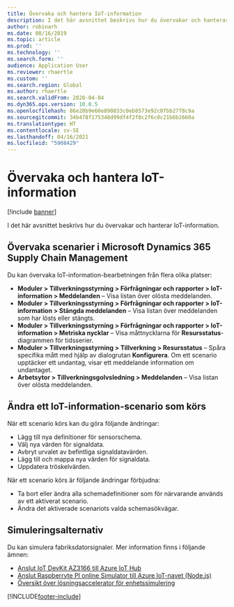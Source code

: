```yaml
---
title: Övervaka och hantera IoT-information
description: I det här avsnittet beskrivs hur du övervakar och hanterar IoT-information.
author: robinarh
ms.date: 08/16/2019
ms.topic: article
ms.prod: ''
ms.technology: ''
ms.search.form: ''
audience: Application User
ms.reviewer: rhaertle
ms.custom: ''
ms.search.region: Global
ms.author: rhaertle
ms.search.validFrom: 2020-04-04
ms.dyn365.ops.version: 10.0.5
ms.openlocfilehash: 86e20b9e60e890833c0eb8573e92c0fbb27f8c9a
ms.sourcegitcommit: 34b478f175348d99df4f2f0c2f6c0c21b6b2660a
ms.translationtype: HT
ms.contentlocale: sv-SE
ms.lasthandoff: 04/16/2021
ms.locfileid: "5908429"
---
```

# <a name="monitor-and-manage-iot-intelligence"></a>Övervaka och hantera IoT-information

[!include [banner](../../includes/banner.md)]

I det här avsnittet beskrivs hur du övervakar och hanterar IoT-information.

## <a name="monitor-scenarios-in-microsoft-dynamics-365-supply-chain-management"></a><a id="monitor-scenarios"></a>Övervaka scenarier i Microsoft Dynamics 365 Supply Chain Management

Du kan övervaka IoT-information-bearbetningen från flera olika platser:

+ **Moduler \> Tillverkningsstyrning \> Förfrågningar och rapporter \> IoT-information \> Meddelanden** – Visa listan över olösta meddelanden.
+ **Moduler \> Tillverkningsstyrning \> Förfrågningar och rapporter \> IoT-information \> Stängda meddelanden** – Visa listan över meddelanden som har lösts eller stängts.
+ **Moduler \> Tillverkningsstyrning \> Förfrågningar och rapporter \> IoT-information \> Metriska nycklar** – Visa måttnycklarna för **Resursstatus**-diagrammen för tidsserier.
+ **Moduler \> Tillverkningsstyrning \> Tillverkning \> Resursstatus** – Spåra specifika mått med hjälp av dialogrutan **Konfigurera**. Om ett scenario upptäcker ett undantag, visar ett meddelande information om undantaget.
+ **Arbetsytor \> Tillverkningsgolvsledning \> Meddelanden** – Visa listan över olösta meddelanden.

## <a name="modify-a-running-iot-intelligence-scenario"></a>Ändra ett IoT-information-scenario som körs

När ett scenario körs kan du göra följande ändringar:

+ Lägg till nya definitioner för sensorschema.
+ Välj nya värden för signaldata.
+ Avbryt urvalet av befintliga signaldatavärden.
+ Lägg till och mappa nya värden för signaldata.
+ Uppdatera tröskelvärden.

När ett scenario körs är följande ändringar förbjudna:

+ Ta bort eller ändra alla schemadefinitioner som för närvarande används av ett aktiverat scenario.
+ Ändra det aktiverade scenariots valda schemasökvägar.

## <a name="simulation-options"></a>Simuleringsalternativ

Du kan simulera fabriksdatorsignaler. Mer information finns i följande ämnen:

+ [Anslut IoT DevKit AZ3166 till Azure IoT Hub](/azure/iot-hub/iot-hub-arduino-iot-devkit-az3166-get-started)
+ [Anslut Raspberryte PI online Simulator till Azure IoT-navet (Node.js)](/azure/iot-hub/iot-hub-raspberry-pi-web-simulator-get-started)
+ [Översikt över lösningsaccelerator för enhetssimulering](/azure/iot-accelerators/iot-accelerators-device-simulation-overview)


[!INCLUDE[footer-include](../../includes/footer-banner.md)]